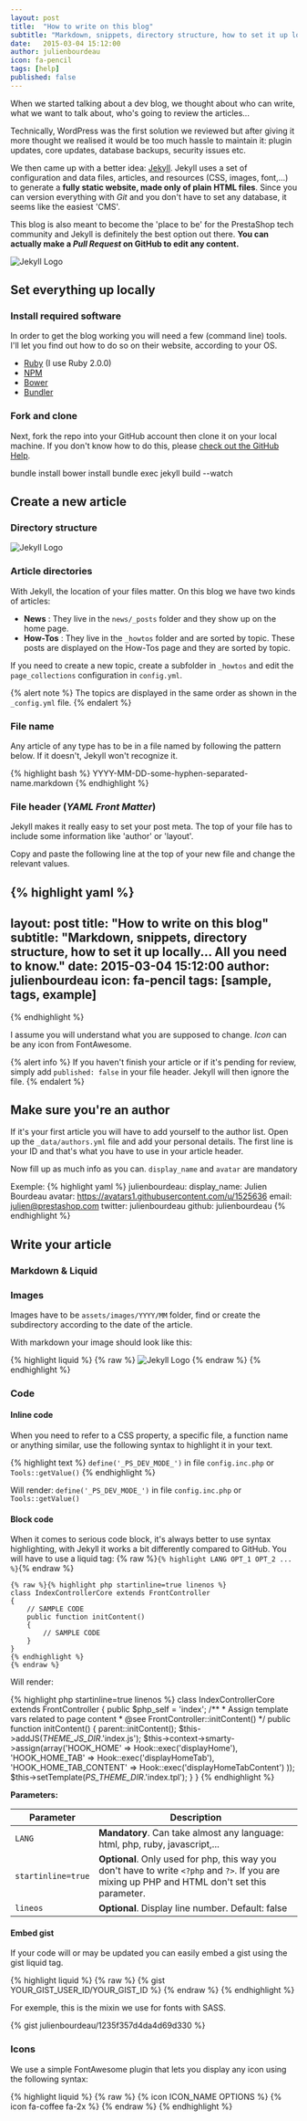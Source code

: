 ```yaml
---
layout: post
title:  "How to write on this blog"
subtitle: "Markdown, snippets, directory structure, how to set it up locally... All you need to know."
date:   2015-03-04 15:12:00
author: julienbourdeau
icon: fa-pencil
tags: [help]
published: false
---
```


When we started talking about a dev blog, we thought about who can write, what we want to talk about, 
who's going to review the articles...

Technically, WordPress was the first solution we reviewed 
but after giving it more thought we realised it would be too much hassle to maintain it: 
plugin updates, core updates, database backups, security issues etc.

We then came up with a better idea: [Jekyll](http://jekyllrb.com/). Jekyll uses a set of configuration and data files, 
articles, and resources (CSS, images, font,...) to generate a **fully static website, made only of plain HTML files**. 
Since you can version everything with *Git* and you don't have to set any database, it seems like the easiest 'CMS'.

This blog is also meant to become the 'place to be' for the PrestaShop tech community and Jekyll is definitely the 
best option out there. **You can actually make a *Pull Request* on GitHub to edit any content.**

![Jekyll Logo](/assets/images/2015/04/jekyll.png)

## Set everything up locally

### Install required software

In order to get the blog working you will need a few (command line) tools. I'll let you find out how to do so
on their website, according to your OS.

* [Ruby](https://www.ruby-lang.org/en/documentation/installation/) (I use Ruby 2.0.0)
* [NPM](https://www.npmjs.com/)
* [Bower](http://bundler.io/)
* [Bundler](http://bundler.io/)


### Fork and clone

Next, fork the repo into your GitHub account then clone it on your local machine.
If you don't know how to do this, please [check out the GitHub Help](https://help.github.com/articles/fork-a-repo/).


bundle install
bower install
bundle exec jekyll build --watch




## Create a new article


### Directory structure

![Jekyll Logo](/assets/images/2015/04/directory_structure.png)

### Article directories

With Jekyll, the location of your files matter. On this blog we have two kinds of articles:

* **News** : They live in the `news/_posts` folder and they show up on the home page.
* **How-Tos** : They live in the `_howtos` folder and are sorted by topic. These posts are displayed on the How-Tos 
page and they are sorted by topic.

If you need to create a new topic, create a subfolder in `_howtos` and edit the `page_collections` configuration in `config.yml`.

{% alert note %}
The topics are displayed in the same order as shown in the `_config.yml` file.
{% endalert %}


### File name

Any article of any type has to be in a file named by following the pattern below. If it doesn't, Jekyll won't recognize it.

{% highlight bash %}
YYYY-MM-DD-some-hyphen-separated-name.markdown
{% endhighlight %}



### File header (*YAML Front Matter*)

Jekyll makes it really easy to set your post meta. The top of your file has to include some information like 'author' or 'layout'.

Copy and paste the following line at the top of your new file and change the relevant values.

{% highlight yaml %}
---
layout: post
title:  "How to write on this blog"
subtitle: "Markdown, snippets, directory structure, how to set it up locally... All you need to know."
date:   2015-03-04 15:12:00
author: julienbourdeau
icon: fa-pencil
tags: [sample, tags, example]
---
{% endhighlight %}

I assume you will understand what you are supposed to change. *Icon* can be any icon from FontAwesome.

{% alert info %}
If you haven't finish your article or if it's pending for review, simply add `published: false` in your file header.
Jekyll will then ignore the file.
{% endalert %}



## Make sure you're an author

If it's your first article you will have to add yourself to the author list. Open up the `_data/authors.yml` file and add your personal details. The first line is your ID and that's what you have to use in your article header.

Now fill up as much info as you can. `display_name` and `avatar` are mandatory

Exemple:
{% highlight yaml %}
julienbourdeau:
    display_name: Julien Bourdeau
    avatar: https://avatars1.githubusercontent.com/u/1525636
    email: julien@prestashop.com
    twitter: julienbourdeau
    github: julienbourdeau
{% endhighlight %}





## Write your article

### Markdown & Liquid



### Images

Images have to be `assets/images/YYYY/MM` folder, find or create the subdirectory according to the date of the article.

With markdown your image should look like this:

{% highlight liquid %}
{% raw %}
![Jekyll Logo](/assets/images/2015/04/jekyll.png)
{% endraw %}
{% endhighlight %}


### Code

#### Inline code

When you need to refer to a CSS property, a specific file, a function name or anything similar, use the following syntax to highlight it in your text.

{% highlight text %}
`define('_PS_DEV_MODE_')` in file  `config.inc.php` or  `Tools::getValue()`
{% endhighlight %}

Will render: `define('_PS_DEV_MODE_')` in file  `config.inc.php` or  `Tools::getValue()`


#### Block code

When it comes to serious code block, it's always better to use syntax highlighting, with Jekyll it works a bit differently compared to GitHub. 
You will have to use a liquid tag: {% raw %}`{% highlight LANG OPT_1 OPT_2 ... %}`{% endraw %}

<pre><code>{% raw %}{% highlight php startinline=true linenos %}
class IndexControllerCore extends FrontController
{
	// SAMPLE CODE
	public function initContent()
	{
		// SAMPLE CODE
	}
}
{% endhighlight %}
{% endraw %}</code></pre>

Will render:

{% highlight php startinline=true linenos %}
class IndexControllerCore extends FrontController
{
	public $php_self = 'index';
	/**
	 * Assign template vars related to page content
	 * @see FrontController::initContent()
	 */
	public function initContent()
	{
		parent::initContent();
		$this->addJS(_THEME_JS_DIR_.'index.js');
		$this->context->smarty->assign(array('HOOK_HOME' => Hook::exec('displayHome'),
			'HOOK_HOME_TAB' => Hook::exec('displayHomeTab'),
			'HOOK_HOME_TAB_CONTENT' => Hook::exec('displayHomeTabContent')
		));
		$this->setTemplate(_PS_THEME_DIR_.'index.tpl');
	}
}
{% endhighlight %}

**Parameters:**

| Parameter | Description |
|-----------|-------------|
| `LANG` | **Mandatory**. Can take almost any language: html, php, ruby, javascript,... |
| `startinline=true` | **Optional**. Only used for php, this way you don't have to write `<?php` and  `?>`. If you are mixing up PHP and HTML don't set this parameter.|
| `lineos` | **Optional**. Display line number. Default: false |



#### Embed gist

If your code will or may be updated you can easily embed a gist using the gist liquid tag.

{% highlight liquid %}
{% raw %}
{% gist YOUR_GIST_USER_ID/YOUR_GIST_ID %}
{% endraw %}
{% endhighlight %}

For exemple, this is the mixin we use for fonts with SASS.

{% gist julienbourdeau/1235f357d4da4d69d330 %}


### Icons

We use a simple FontAwesome plugin that lets you display any icon using the following syntax:

{% highlight liquid %}
{% raw %}
{% icon ICON_NAME OPTIONS %}
{% icon fa-coffee fa-2x %}
{% endraw %}
{% endhighlight %}


